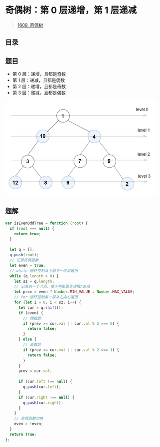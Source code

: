 
# 奇偶树：第 0 层递增，第 1 层递减


> [1609. 奇偶树](https://leetcode.cn/problems/even-odd-tree/)


## 目录
<!-- toc -->
 ## 题目 

- 第 0 层：递增，且都是奇数
- 第 1 层：递减，且都是偶数
- 第 2 层：递增，且都是奇数
- 第 3 层：递减，且都是偶数

![图片&文件](./files/20250113-8.png)


## 题解

```javascript
var isEvenOddTree = function (root) {
  if (root === null) {
    return true;
  }

  let q = [];
  q.push(root);
  // 记录奇偶层数
  let even = true;
  // while 循环控制从上向下一层层遍历
  while (q.length > 0) {
    let sz = q.length;
    // 记录前一个节点，便于判断是否递增/递减
    let prev = even ? Number.MIN_VALUE : Number.MAX_VALUE;
    // for 循环控制每一层从左向右遍历
    for (let i = 0; i < sz; i++) {
      let cur = q.shift();
      if (even) {
        // 偶数层
        if (prev >= cur.val || cur.val % 2 === 0) {
          return false;
        }
      } else {
        // 奇数层
        if (prev <= cur.val || cur.val % 2 === 1) {
          return false;
        }
      }
      prev = cur.val;

      if (cur.left !== null) {
        q.push(cur.left);
      }
      if (cur.right !== null) {
        q.push(cur.right);
      }
    }
    // 奇偶层数切换
    even = !even;
  }
  return true;
};
```
